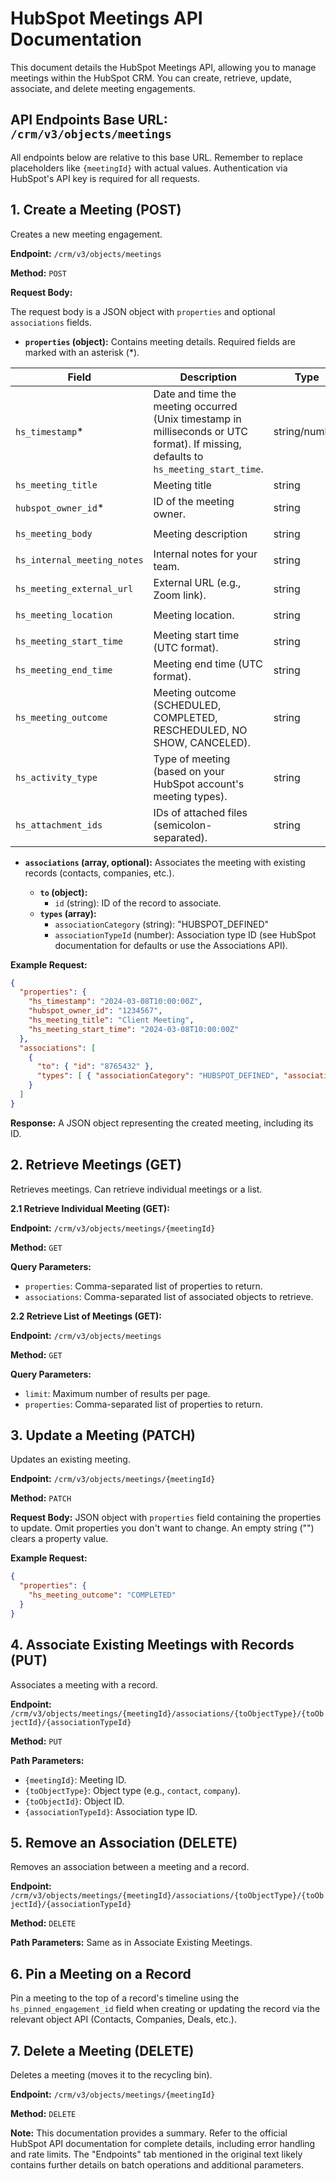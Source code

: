 # HubSpot Meetings API Documentation

This document details the HubSpot Meetings API, allowing you to manage meetings within the HubSpot CRM.  You can create, retrieve, update, associate, and delete meeting engagements.

## API Endpoints Base URL: `/crm/v3/objects/meetings`

All endpoints below are relative to this base URL.  Remember to replace placeholders like `{meetingId}` with actual values.  Authentication via HubSpot's API key is required for all requests.

## 1. Create a Meeting (POST)

Creates a new meeting engagement.

**Endpoint:** `/crm/v3/objects/meetings`

**Method:** `POST`

**Request Body:**

The request body is a JSON object with `properties` and optional `associations` fields.

* **`properties` (object):**  Contains meeting details.  Required fields are marked with an asterisk (*).

| Field                  | Description                                                                        | Type             | Required | Example                                    |
|-----------------------|------------------------------------------------------------------------------------|-----------------|----------|---------------------------------------------|
| `hs_timestamp`*       | Date and time the meeting occurred (Unix timestamp in milliseconds or UTC format). If missing, defaults to `hs_meeting_start_time`. | string/number    | *        | `1677000000000` or `"2023-02-20T12:00:00Z"` |
| `hs_meeting_title`    | Meeting title                                                                      | string           |          | `"Project Kickoff"`                         |
| `hubspot_owner_id`*   | ID of the meeting owner.                                                          | string           | *        | `"1234567"`                               |
| `hs_meeting_body`     | Meeting description                                                                  | string           |          | `"Discuss project requirements"`            |
| `hs_internal_meeting_notes` | Internal notes for your team.                                                      | string           |          | `"Action items: ..."`                     |
| `hs_meeting_external_url` | External URL (e.g., Zoom link).                                                    | string           |          | `"https://example.com/meeting"`          |
| `hs_meeting_location` | Meeting location.                                                                  | string           |          | `"Conference Room A" or "Zoom call"`       |
| `hs_meeting_start_time` | Meeting start time (UTC format).                                                   | string           |          | `"2023-02-20T12:00:00Z"`                 |
| `hs_meeting_end_time`  | Meeting end time (UTC format).                                                     | string           |          | `"2023-02-20T13:00:00Z"`                 |
| `hs_meeting_outcome`  | Meeting outcome (SCHEDULED, COMPLETED, RESCHEDULED, NO SHOW, CANCELED).              | string           |          | `"COMPLETED"`                              |
| `hs_activity_type`    | Type of meeting (based on your HubSpot account's meeting types).                    | string           |          | `"Sales Meeting"`                           |
| `hs_attachment_ids`   | IDs of attached files (semicolon-separated).                                      | string           |          | `"1;2;3"`                                  |


* **`associations` (array, optional):**  Associates the meeting with existing records (contacts, companies, etc.).

    * **`to` (object):**
        * `id` (string): ID of the record to associate.
    * **`types` (array):**
        * `associationCategory` (string): "HUBSPOT_DEFINED"
        * `associationTypeId` (number):  Association type ID (see HubSpot documentation for defaults or use the Associations API).


**Example Request:**

```json
{
  "properties": {
    "hs_timestamp": "2024-03-08T10:00:00Z",
    "hubspot_owner_id": "1234567",
    "hs_meeting_title": "Client Meeting",
    "hs_meeting_start_time": "2024-03-08T10:00:00Z"
  },
  "associations": [
    {
      "to": { "id": "8765432" },
      "types": [ { "associationCategory": "HUBSPOT_DEFINED", "associationTypeId": 200 } ]
    }
  ]
}
```

**Response:** A JSON object representing the created meeting, including its ID.


## 2. Retrieve Meetings (GET)

Retrieves meetings.  Can retrieve individual meetings or a list.

**2.1 Retrieve Individual Meeting (GET):**

**Endpoint:** `/crm/v3/objects/meetings/{meetingId}`

**Method:** `GET`

**Query Parameters:**

* `properties`: Comma-separated list of properties to return.
* `associations`: Comma-separated list of associated objects to retrieve.


**2.2 Retrieve List of Meetings (GET):**

**Endpoint:** `/crm/v3/objects/meetings`

**Method:** `GET`

**Query Parameters:**

* `limit`: Maximum number of results per page.
* `properties`: Comma-separated list of properties to return.


## 3. Update a Meeting (PATCH)

Updates an existing meeting.

**Endpoint:** `/crm/v3/objects/meetings/{meetingId}`

**Method:** `PATCH`

**Request Body:**  JSON object with `properties` field containing the properties to update.  Omit properties you don't want to change.  An empty string ("") clears a property value.

**Example Request:**

```json
{
  "properties": {
    "hs_meeting_outcome": "COMPLETED"
  }
}
```


## 4. Associate Existing Meetings with Records (PUT)

Associates a meeting with a record.

**Endpoint:** `/crm/v3/objects/meetings/{meetingId}/associations/{toObjectType}/{toObjectId}/{associationTypeId}`

**Method:** `PUT`

**Path Parameters:**

* `{meetingId}`: Meeting ID.
* `{toObjectType}`: Object type (e.g., `contact`, `company`).
* `{toObjectId}`: Object ID.
* `{associationTypeId}`: Association type ID.


## 5. Remove an Association (DELETE)

Removes an association between a meeting and a record.

**Endpoint:** `/crm/v3/objects/meetings/{meetingId}/associations/{toObjectType}/{toObjectId}/{associationTypeId}`

**Method:** `DELETE`

**Path Parameters:** Same as in Associate Existing Meetings.


## 6. Pin a Meeting on a Record

Pin a meeting to the top of a record's timeline using the `hs_pinned_engagement_id` field when creating or updating the record via the relevant object API (Contacts, Companies, Deals, etc.).


## 7. Delete a Meeting (DELETE)

Deletes a meeting (moves it to the recycling bin).

**Endpoint:** `/crm/v3/objects/meetings/{meetingId}`

**Method:** `DELETE`


**Note:**  This documentation provides a summary.  Refer to the official HubSpot API documentation for complete details, including error handling and rate limits.  The "Endpoints" tab mentioned in the original text likely contains further details on batch operations and additional parameters.
